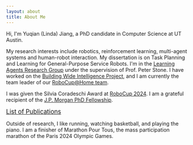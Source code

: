 ```yaml
---
layout: about
title: About Me
---
```


Hi, I'm Yuqian (Linda) Jiang, a PhD candidate in Computer Science at UT Austin. 

My research interests include robotics, reinforcement learning, multi-agent systems and human-robot interaction. My dissertation is on Task Planning and Learning for General-Purpose Service Robots. I'm in the [Learning Agents Research Group](http://www.cs.utexas.edu/~larg/index.php/Learning_Agents_Research_Group) under the supervision of Prof. Peter Stone. I have worked on the [Building Wide Intelligence Project](http://www.cs.utexas.edu/~larg/bwi_web/), and I am currently the team leader of our [RoboCup@Home team](https://www.cs.utexas.edu/~AustinVilla/athome/). 

I was given the Silvia Coradeschi Award at [RoboCup 2024](https://cns.utexas.edu/news/features/robot-soccer-and-more-ut-students-best-competition-eindhoven). I am a grateful recipient of the [J.P. Morgan PhD Fellowship](https://www.jpmorgan.com/technology/artificial-intelligence/research-awards/phd-fellowship-2021).

[<span style="font-size:larger;">List of Publications</span>](https://yuqianjiang.us/publications.html)

Outside of research, I like running, watching basketball, and playing the piano. I am a finisher of Marathon Pour Tous, the mass participation marathon of the Paris 2024 Olympic Games.
